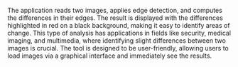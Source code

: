 The application reads two images, applies edge detection, and computes the differences in their edges. The result is displayed with the differences highlighted in red on a black background, making it easy to identify areas of change. This type of analysis has applications in fields like security, medical imaging, and multimedia, where identifying slight differences between two images is crucial. The tool is designed to be user-friendly, allowing users to load images via a graphical interface and immediately see the results.
